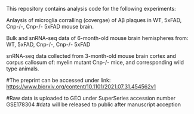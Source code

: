 This repository contains analysis code for the following experiments:

Anlaysis of microglia corralling (covergae) of Aβ plaques in WT, 5xFAD, Cnp-/-, Cnp-/- 5xFAD mouse brain.

Bulk and snRNA-seq data of 6-month-old mouse brain hemispheres from: WT, 5xFAD, Cnp-/-, Cnp-/- 5xFAD

snRNA-seq data collected from 3-month-old mouse brain cortex and corpus callosum of: myelin mutant Cnp-/- mice, and corresponding wild type animals.

#The preprint can be accessed under link: https://www.biorxiv.org/content/10.1101/2021.07.31.454562v1

#Raw data is uploaded to GEO under SuperSeries accession number GSE178304
#data will be released to public after manuscript acception

